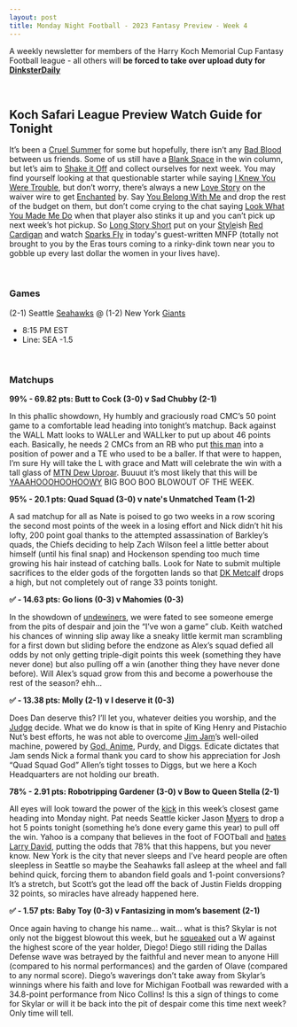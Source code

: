 ```yaml
---
layout: post
title: Monday Night Football - 2023 Fantasy Preview - Week 4
---
```


A weekly newsletter for members of the Harry Koch Memorial Cup Fantasy Football league - all others will **be forced to take over upload duty for [DinksterDaily](https://www.youtube.com/@DinksterDaily/videos)**

<br/>

## Koch Safari League Preview Watch Guide for Tonight

It’s been a [Cruel Summer](https://people.com/thmb/cBgWZGKE-O49mhN-vU2gDDmsWAU=/1500x0/filters:no_upscale():max_bytes(150000):strip_icc():focal(742x275:744x277)/taylor-swift-travis-kelce-timeline-092523-tout-669c64f9a1c0492ab5c8853b508a9996.jpg) for some but hopefully, there isn’t any [Bad Blood](https://assets.vogue.com/photos/650dc72eb1e840d912c4b871/4:3/w_2560%2Cc_limit/1694908276) between us friends. Some of us still have a [Blank Space](https://www.rollingstone.com/wp-content/uploads/2023/09/elon-musk-taylor-swift-twitter-x.jpg?w=1581&h=1054&crop=1) in the win column, but let’s aim to [Shake it Off](https://ichef.bbci.co.uk/news/976/cpsprodpb/1095F/production/_131253976_taylor_swift_clip.jpg) and collect ourselves for next week. You may find yourself looking at that questionable starter while saying [I Knew You Were Trouble](https://upload.wikimedia.org/wikipedia/commons/e/e9/Taylor_Swift_Speak_Now_Tour_2011_4.jpg), but don’t worry, there’s always a new [Love Story](https://i.ytimg.com/vi/M98xyWVzZtY/maxresdefault.jpg) on the waiver wire to get [Enchanted](https://hips.hearstapps.com/seventeen/assets/16/33/1471536244-tswift-myspace.jpg) by. Say [You Belong With Me](https://i.ytimg.com/vi/2mhnDsc2PKM/maxresdefault.jpg) and drop the rest of the budget on them, but don’t come crying to the chat saying [Look What You Made Me Do](https://pbs.twimg.com/media/FgU1IakXgAIpow5.jpg) when that player also stinks it up and you can’t pick up next week’s hot pickup. So [Long Story Short](https://wallpapers.com/images/hd/funniest-pictures-1601-x-1067-w7v3fdxrk4qnekks.jpg) put on your [Style](https://people.com/thmb/coQRshoJkKQYnBxK2rWDLiOVqUc=/1500x0/filters:no_upscale():max_bytes(150000):strip_icc():focal(749x0:751x2)/taylor-swift-taylor-lautners-spiderman-meme-071023-tout-a95c6f7cda684a17b758baf3f49ef4de.jpg)ish [Red Cardigan](https://hips.hearstapps.com/hmg-prod/images/delicate-1520862649.jpg?crop=0.888888888888889xw:1xh;center,top&resize=1200:*) and watch [Sparks Fly](https://ftw.usatoday.com/wp-content/uploads/sites/90/2017/06/pjimage-111-e1498563626938.jpg?w=1000&h=600&crop=1) in today's guest-written MNFP (totally not brought to you by the Eras tours coming to a rinky-dink town near you to gobble up every last dollar the women in your lives have).

<br/>

### Games
(2-1) Seattle [Seahawks](https://a-z-animals.com/media/2023/06/d535712af906703ca1990cadebb4c7a22ba3ff95-1024x576.jpg) @ (1-2) New York [Giants](https://library.princeton.edu/visual_materials/maps/websites/pacific/magellan-strait/patagonian-giants-1768.jpg)
* 8:15 PM EST
* Line: SEA -1.5

<br/>

### Matchups
	
**99% - 69.82 pts: Butt to Cock (3-0) v Sad Chubby (2-1)**

In this phallic showdown, Hy humbly and graciously road CMC’s 50 point game to a comfortable lead heading into tonight’s matchup. Back against the WALL Matt looks to WALLer and WALLker to put up about 46 points each. Basically, he needs 2 CMCs from an RB who put [this man](https://www.lansingstatejournal.com/gcdn/presto/2022/04/05/PLSJ/7e03891d-7dd9-4dcd-8e76-e40b3e59803e-220328_msu_tucker_111a.JPG?crop=1999,1124,x1,y121&width=660&height=372&format=pjpg&auto=webp) into a position of power and a TE who used to be a baller. If that were to happen, I’m sure Hy will take the L with grace and Matt will celebrate the win with a tall glass of [MTN Dew Uproar](https://www.cbs17.com/wp-content/uploads/sites/29/2021/10/mtn-dew-new-flavor.jpg). Buuuut it’s most likely that this will be [YAAAHOOOHOOHOOWY](https://youtu.be/MUL5w91dzbo?si=noZ6pJEJHkL93bEg) BIG BOO BOO BLOWOUT OF THE WEEK.

**95% - 20.1 pts: Quad Squad (3-0) v nate's Unmatched Team (1-2)**

A sad matchup for all as Nate is poised to go two weeks in a row scoring the second most points of the week in a losing effort and Nick didn’t hit his lofty, 200 point goal thanks to the attempted assassination of Barkley’s quads, the Chiefs deciding to help Zach Wilson feel a little better about himself (until his final snap) and Hockenson spending too much time growing his hair instead of catching balls. Look for Nate to submit multiple sacrifices to the elder gods of the forgotten lands so that [DK Metcalf](https://www.interviewmagazine.com/wp-content/uploads/2022/08/interview_bool_metcalf-1.jpg) drops a high, but not completely out of range 33 points tonight.

**✅ - 14.63 pts: Go lions (0-3) v Mahomies (0-3)**

In the showdown of [undewiners](https://images-wixmp-ed30a86b8c4ca887773594c2.wixmp.com/f/7b930f4a-212d-48c1-b02f-5252f1a5b9d2/deoq74q-154507c8-f6e8-4279-8d42-d3cd022a88a4.png?token=eyJ0eXAiOiJKV1QiLCJhbGciOiJIUzI1NiJ9.eyJzdWIiOiJ1cm46YXBwOjdlMGQxODg5ODIyNjQzNzNhNWYwZDQxNWVhMGQyNmUwIiwiaXNzIjoidXJuOmFwcDo3ZTBkMTg4OTgyMjY0MzczYTVmMGQ0MTVlYTBkMjZlMCIsIm9iaiI6W1t7InBhdGgiOiJcL2ZcLzdiOTMwZjRhLTIxMmQtNDhjMS1iMDJmLTUyNTJmMWE1YjlkMlwvZGVvcTc0cS0xNTQ1MDdjOC1mNmU4LTQyNzktOGQ0Mi1kM2NkMDIyYTg4YTQucG5nIn1dXSwiYXVkIjpbInVybjpzZXJ2aWNlOmZpbGUuZG93bmxvYWQiXX0.nkm_9DOY6Ei79znMOEJJ-yxGqgnng8KQfbnglRfndqc), we were fated to see someone emerge from the pits of despair and join the “I’ve won a game” club. Keith watched his chances of winning slip away like a sneaky little kermit man scrambling for a first down but sliding before the endzone as Alex’s squad defied all odds by not only getting triple-digit points this week (something they have never done) but also pulling off a win (another thing they have never done before). Will Alex’s squad grow from this and become a powerhouse the rest of the season? ehh…

**✅ - 13.38 pts: Molly (2-1) v I deserve it (0-3)**

Does Dan deserve this? I’ll let you, whatever deities you worship, and the [Judge](https://images.theconversation.com/files/296302/original/file-20191009-3880-d30gf8.jpg?ixlib=rb-1.1.0&rect=19%2C28%2C1578%2C869&q=20&auto=format&w=320&fit=clip&dpr=2&usm=12&cs=strip) decide. What we do know is that in spite of King Henry and Pistachio Nut’s best efforts, he was not able to overcome [Jim Jam](https://static.wikia.nocookie.net/simpsons/images/4/42/Jimjamcer.jpg/revision/latest?cb=20191028054807)’s well-oiled machine, powered by [God, Anime](https://youtu.be/Tlwda9S58Lg?si=jMhy4XJ5uikabeaS), Purdy, and Diggs. Edicate dictates that Jam sends Nick a formal thank you card to show his appreciation for Josh “Quad Squad God” Allen’s tight tosses to Diggs, but we here a Koch Headquarters are not holding our breath.

**78% - 2.91 pts: Robotripping Gardener (3-0) v Bow to Queen Stella (2-1)**

All eyes will look toward the power of the [kick](https://youtu.be/Qy3qk4ohwFA?si=NIqeriFCoT6ScqWH) in this week’s closest game heading into Monday night. Pat needs Seattle kicker Jason [Myers](https://upload.wikimedia.org/wikipedia/commons/thumb/a/a3/Meijer_logo.svg/1200px-Meijer_logo.svg.png) to drop a hot 5 points tonight (something he’s done every game this year) to pull off the win. Yahoo is a company that believes in the foot of FOOTball and [hates Larry David](https://youtube.com/shorts/GbN0IOs8No0?si=lUwU8SasKIvpdUkU), putting the odds that 78% that this happens, but you never know. New York is the city that never sleeps and I’ve heard people are often sleepless in Seattle so maybe the Seahawks fall asleep at the wheel and fall behind quick, forcing them to abandon field goals and 1-point conversions? It’s a stretch, but Scott’s got the lead off the back of Justin Fields dropping 32 points, so miracles have already happened here.

**✅ - 1.57 pts: Baby Toy (0-3) v Fantasizing in mom’s basement (2-1)**

Once again having to change his name… wait… what is this? Skylar is not only not the biggest blowout this week, but he [squeaked](https://m.media-amazon.com/images/I/91PInMhdFuL._AC_UF894,1000_QL80_.jpg) out a W against the highest score of the year holder, Diego! Diego still riding the Dallas Defense wave was betrayed by the faithful and never mean to anyone Hill (compared to his normal performances) and the garden of Olave (compared to any normal score). Diego’s waverings don’t take away from Skylar’s winnings where his faith and love for Michigan Football was rewarded with a 34.8-point performance from Nico Collins! Is this a sign of things to come for Skylar or will it be back into the pit of despair come this time next week? Only time will tell.

<br/>
